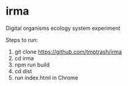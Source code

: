# irma
Digital organisms ecology system experiment

Steps to run:
1. git clone https://github.com/tmptrash/irma
2. cd irma
3. npm run build
4. cd dist
5. run index.html in Chrome